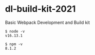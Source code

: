 # dl-build-kit-2021
Basic Webpack Development and Build kit

```
$ node -v
v16.13.1
```

```
$ npm -v
8.1.2
```
